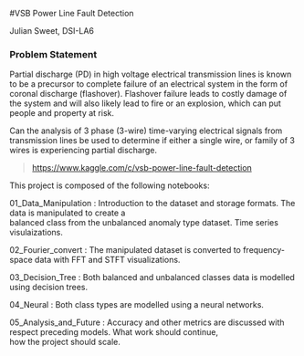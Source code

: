 #VSB Power Line Fault Detection

Julian Sweet, DSI-LA6

### Problem Statement

Partial discharge (PD) in high voltage electrical transmission lines is known to be a precursor to complete failure of an electrical system in the form of coronal discharge (flashover). Flashover failure leads to costly damage of the system and will also likely lead to fire or an explosion, which can put people and property at risk.

Can the analysis of 3 phase (3-wire) time-varying electrical signals from transmission lines be used to determine if either a single wire, or family of 3 wires is experiencing partial discharge. 

> https://www.kaggle.com/c/vsb-power-line-fault-detection

This project is composed of the following notebooks:

01_Data_Manipulation      : Introduction to the dataset and storage formats. The data is manipulated to create a   
                            balanced class from the unbalanced anomaly type dataset. Time series visulaizations.

02_Fourier_convert        : The manipulated dataset is converted to frequency-space data with FFT and STFT visualizations.

03_Decision_Tree          : Both balanced and unbalanced classes data is modelled using decision trees.

04_Neural                 : Both class types are modelled using a neural networks.

05_Analysis_and_Future    : Accuracy and other metrics are discussed with respect preceding models. What work should continue,           
                            how the project should scale.
 







